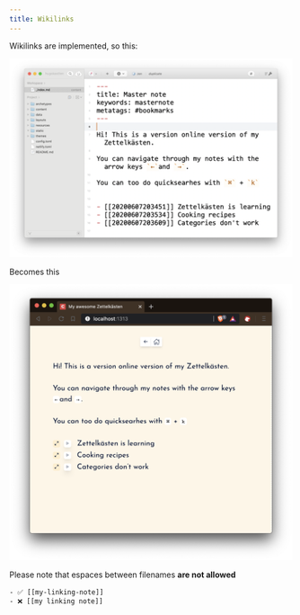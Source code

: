 ```yaml
---
title: Wikilinks
---
```


Wikilinks are implemented, so this:

![](media/editorscreenshot.png)

Becomes this

![](media/sitescreenshot.png)


Please note that espaces between filenames **are not allowed**


```shell
- ✅ [[my-linking-note]]
- ❌ [[my linking note]]
```